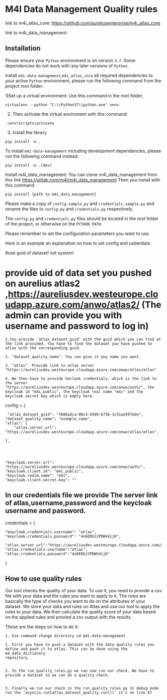 # M4I Data Management Quality rules

link to m4i_atlas_core: https://github.com/aureliusenterprise/m4i_atlas_core

link to m4i_data_management: 

## Installation

Please ensure your `Python` environment is on version `3.7`. Some dependencies do not work with any later versions of `Python`.

install `m4i-data-management`,`m4i_atlas_core` all required dependencies to your active `Python` environment, please run the following command from the project root folder:

1)Set up a virtual environment: Use this command in the root folder,
```
virtualenv --python "C:\\Python37\\python.exe" venv.
```

2) Then activate the virtual enviroment with this command: 
```
.\env\Scripts\activate  
```

3) Install the library
```
pip install -e .
```

To install `m4i-data-management` including development dependencies, please run the following command instead:

```
pip install -e .[dev]

```
 Install m4i_data_management:
 You can clone m4i_data_management from this link https://gitlab.com/m4i/m4i_data_management
 Then you install with this command
 ```
 pip install {path to m4i_data_management}
 ```


Please make a copy of `config.sample.py` and `credentials.sample.py` and rename the files to `config.py` and `credentials.py` respectively.

The `config.py` and `credentials.py` files should be located in the root folder of the project, or otherwise on the `PYTHON_PATH`.

Please remember to set the configuration parameters you want to use.

Here is an example an explanation on how to set config and cedentials:

#use guid of dataset! not system!

# provide uid of data set you pushed on aurelius atlas2 ,https://aureliusdev.westeurope.cloudapp.azure.com/anwo/atlas2/ (The admin can provide you with username and password to log in)
    1.You provide `atlas_dataset_guid` with the guid which you can find at the link provided. You have to find the dataset you have pushed to atlas with the corresponding guid.

    2. "dataset_quality_name". You can give it any name you want.

    3. "atlas". Provide link to atlas server "https://aureliusdev.westeurope.cloudapp.azure.com/anwo/atlas/atlas"

    4. We then have to provide kecloak credentials, which is the link to the server  "https://aureliusdev.westeurope.cloudapp.azure.com/anwo/auth/", the keycloak id "m4i_public", the keycloak real name "m4i" and the keycloak secret key which is empty here.

config = {


     "atlas_dataset_guid": "f686adca-00c4-4509-b73b-1c51ae597ebe",
    "dataset_quality_name": "example_name",
    "atlas": {
        "atlas.server.url": "https://aureliusdev.westeurope.cloudapp.azure.com/anwo/atlas/atlas",
    
    },




    "keycloak.server.url": "https://aureliusdev.westeurope.cloudapp.azure.com/anwo/auth/",
    "keycloak.client.id": "m4i_public",
    "keycloak.realm.name": "m4i",
    "keycloak.client.secret.key": ""


## In our credentials file we provide The server link of atlas,username,password and the keycloak username and password.

credentials = {
    
    "keycloak.credentials.username": "atlas",
    "keycloak.credentials.password": "4n6ERGJJPDWV4ijK",
     "atlas.server.url":"https://aureliusdev.westeurope.cloudapp.azure.com/anwo/atlas/atlas", 
    "atlas.credentials.username":"atlas",
    "atlas.credentials.password":"4n6ERGJJPDWV4ijK"
}


## How to use quality rules

Our tool checks the quality of your data. To use it, you need to provide a csv file with your data and the rules you want to apply to it. The rules are basically the type of checks you want to do on the attributes of your dataset. We store your data and rules on Atlas and use our tool to apply the rules to your data. We then calculate the quality score of your data based on the applied rules and provied a csv output with the results.

These are the steps on how to do it:

    1. Use command change directory cd m4i-data-management
    
    1. First you have to push a dataset with the data quality rules you define and push it to atlas. This can be done using the m4_data_dictionary
    repository. 

    
    2. In the run_quality_rules.py we can now run our check. We have to provide a dataset so we can do a quality check.

    
    3. Finally we run our check in the run_quality_rules.py In debug mode run the 'asyncio.run(atlas_dataset_quality.run())' it's on line 87

    



